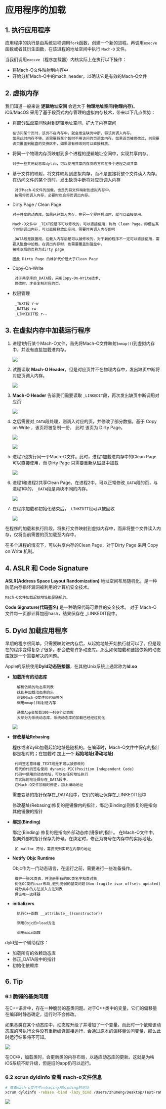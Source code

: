 # 应用程序的加载

## 1. 执行应用程序

应用程序的执行是由系统进程调用`fork`函数，创建一个新的进程。再调用`execve`函数或者其衍生函数，在该进程的地址空间中执行 `Mach-O` 文件。

当我们调用`execve`（程序加载器）内核实际上在执行以下操作：
- 将Mach-O文件映射到内存中
- 开始分析Mach-O中的mach_header，以确认它是有效的Mach-O文件

## 2. 虚拟内存 

我们知道一般来说 **逻辑地址空间** 会远大于 **物理地址空间(物理内存)**。 iOS/MacOS 采用了基于段页式内存管理的虚拟内存技术，带来以下几点优势：

- 将部分磁盘空间映射到逻辑地址空间，扩大了内存空间
  
      在访问某个页时，该页不在内存中，就会发生缺页中断，将该页调入内存。
      如果此时内存不够，还需要将某个暂时不用访问的页调出内存。如果该页被修改过，则需要该页覆盖到磁盘的交换区中，如果没有修改则可以直接释放。


- 将同一个物理内存页映射到多个进程的逻辑地址空间中，实现共享内存。 
  
      对于一些共用动态库dylib，可以使用共享内存页的方式在多个进程之间共享

- 基于文件的映射，将文件映射到虚拟内存，而不是直接将整个文件读入内存。在访问文件的某个页时，发出缺页中断将对应页调入内存

       对于Mach-O文件的加载，也是先将文件映射到虚拟内存中，
       按需将页调入内存，必要时也会将页调出内存。

- Dirty Page / Clean Page 

      对于共享的动态库，如果已经载入内存，在另一个程序启动时，就可以直接使用。

      Mach-O文件中 _TEXT段是不可以修改的，可以直接使用，称为 Clean Page。即便在某个时刻调出内存，可以直接释放出空间，需要时再调入内存即可

      _DATA段是数据段，在载入内存后是可以被修改的，对于新的程序不一定可以直接使用，需要从磁盘中加载。在调出内存时，也需要覆盖到磁盘中。
      被修改后的页称为dirty page 

      因此 Dirty Page 的维护代价是大于Clean Page

- Copy-On-Write 

       对于共享库的_DATA段，采用Copy-On-Write技术,
       修改时，才会复制对应的页。

- 权限管理 
       
       _TEXT段 r-w
       _DATA段 rw-
       _LINKEDIT段 r--

## 3. 在虚拟内存中加载运行程序

1. 进程1执行某个Mach-O文件，首先将Mach-O文件映射(`mmap()`)到虚拟内存中，并没有直接加载进内存。
   
   ![](https://gitee.com/existorlive/exist-or-live-pic/raw/master/%E6%88%AA%E5%B1%8F2021-05-27%20%E4%B8%8A%E5%8D%884.26.38.png)

2. 试图读取 **Mach-O Header**，但是对应页并不在物理内存中，发出缺页中断将对应页调入内存。

    ![](https://gitee.com/existorlive/exist-or-live-pic/raw/master/%E6%88%AA%E5%B1%8F2021-05-27%20%E4%B8%8A%E5%8D%884.26.47.png)

3. **Mach-O Header** 告诉我们需要读取 `_LINKEDIT`段，再次发出缺页中断调用对应页

    ![](https://gitee.com/existorlive/exist-or-live-pic/raw/master/%E6%88%AA%E5%B1%8F2021-05-27%20%E4%B8%8A%E5%8D%884.26.55.png)

4. 之后需要对`_DATA`段处理，则调入对应的页，并修改了部分数据。基于 Copy on Write ，该页将被复制一份， 此时 该页为 Dirty Page。

    ![](https://gitee.com/existorlive/exist-or-live-pic/raw/master/%E6%88%AA%E5%B1%8F2021-05-27%20%E4%B8%8A%E5%8D%884.27.02.png)

    ![](https://gitee.com/existorlive/exist-or-live-pic/raw/master/%E6%88%AA%E5%B1%8F2021-05-27%20%E4%B8%8A%E5%8D%884.27.09.png)

5. 进程2也执行同一个Mach-O文件。此时，进程1加载进内存中的Clean Page 可以直接使用，而 Dirty Page 只需要重新从磁盘中加载 

    ![](https://gitee.com/existorlive/exist-or-live-pic/raw/master/%E6%88%AA%E5%B1%8F2021-05-27%20%E4%B8%8A%E5%8D%884.27.34.png)

6. 进程1和进程2共享Clean Page。在进程2中，可以正常修改`_DATA`段的页，与进程1中的，`_DATA`段是两块不同的内存。

    ![](https://gitee.com/existorlive/exist-or-live-pic/raw/master/%E6%88%AA%E5%B1%8F2021-05-27%20%E4%B8%8A%E5%8D%884.27.48.png)

7. 在程序加载和初始化结束后，`_LINKEDIT`段可以被回收

    ![](https://gitee.com/existorlive/exist-or-live-pic/raw/master/%E6%88%AA%E5%B1%8F2021-05-27%20%E4%B8%8A%E5%8D%884.27.59.png)


在程序的加载和执行阶段，将执行文件映射到虚拟内存中，而非将整个文件读入内存，仅将当前需要的页加载至内存中。

在多个进程的情况下，可以共享内存的Clean Page，对于Dirty Page 采用 Copy on Write 机制。


## 4. ASLR 和 Code Signature

**ASLR(Address Space Layout Randomization)** 地址空间布局随机化，是一种防范内存损坏漏洞被利用的计算机安全技术。
    
    Mach-O文件加载起始地址都是随机的。

**Code Signature(代码签名)** 是一种确保代码可靠性的安全技术。 对于 Mach-O 文件每一页都计算加密hash，结果保存在 _LINKEDIT段中。


## 5. Dyld 加载应用程序

早期的程序很简单，只需要映射进内存后，从起始地址开始执行就可以了。但是现在的程序变得复杂了很多，都会依赖许多动态库。那么如何加载和链接依赖的动态库就是一个需要解决的问题。

Apple的系统使用**Dyld动态链接器**，在其他Unix系统上通常称为**ld.so**



- **加载所有的动态库**
         
        解析依赖的动态库列表
        找到并加载动态库的头
        验证Mach-O文件和代码签名
        调用mmap()映射进内存

        通常App会加载100～400个动态库
        大部分为系统动态库，系统动态库的加载已经经过优化
           
        
  ![](https://gitee.com/existorlive/exist-or-live-pic/raw/master/%E6%88%AA%E5%B1%8F2021-05-27%20%E4%B8%8A%E5%8D%885.44.21.png)
      
- **修改基址Rebasing**
     
     程序或者dylib加载起始地址是随机的。在编译时，Mach-O文件中保存的指针都是相对的；在加载时 加上一个 **起始地址(滑动地址)**

       代码签名意味着_TEXT段是不可以被修改的
       现代的代码签名使用 dynamic PIC(Position Independent Code)
       代码中使用的动态地址，可以在任何地址执行
       而实际的地址保存在_DATA段中，
       在Mach-O文件加载时修正，加上滑动地址

     
     需要变基的指针保存在_DATA段中，它们的地址保存在_LINKEDIT段中

     修改基址(Rebasing)修复的是镜像内的指针，绑定(Binding)则修复的是指向其他镜像的指针

- **绑定(Binding)**
  
   绑定(Binding) 修复的是指向外部动态库(镜像)的指针。
   在Mach-O文件中，指向外部的指针保存为符号。在绑定时，修正为符号在内存中的实际地址。

       如 malloc 符号，需要找到实现在内存的地址

- **Notify Objc Runtime**
  
    Objc作为一门动态语言，在运行之前，需要进行一些准备操作。

       维护一张OC类表，并注册所有的OC类名字和类对象
       优化OC类的ivar布局,避免脆弱的基类问题(Non-fragile ivar offsets updated)
       将分类中的方法加入方法列表
       保证唯一选择器

- **initializers**

        执行C++函数 __attribute__((constructor))

        调用Objc的+load方法

        调用main函数

dyld是一个辅助程序：

- 加载所有的依赖动态库
- 修正_DATA段中的指针
- 初始化依赖库

## 6. Tip

###  6.1 脆弱的基类问题

在C++语言中，存在一种脆弱的基类问题。对于C++类中的变量，它们的偏移量在编译时静态确定，运行时不会修改。

如果基类在某个动态库中，动态库升级了并增加了一个变量。而此时一个依赖该动态库的可执行文件没有重新编译直接运行，会通过原本的偏移量访问变量，那么此时运行结果将不可知。

![](https://gitee.com/existorlive/exist-or-live-pic/raw/master/%E6%88%AA%E5%B1%8F2021-05-27%20%E4%B8%8B%E5%8D%882.55.55.png)


在OC中，加载类时，会更新类的内存布局，以适应动态库的更新。这就是为啥iOS系统不断升级，但是旧的app仍可以运行。

### 6.2 xcrun dyldinfo 查看 mach-o文件信息

```sh 
# 查看mach-o文件中rebasing和binding的地址
xcrun dyldinfo -rebase -bind -lazy_bind /Users/zhumeng/Desktop/TestFramework
```

![](https://gitee.com/existorlive/exist-or-live-pic/raw/master/%E6%88%AA%E5%B1%8F2021-05-27%20%E4%B8%8B%E5%8D%883.00.34.png)




      
       











